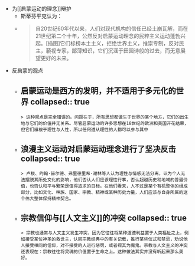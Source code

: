 - 为[[启蒙运动的理念]]辩护
	- 斯蒂芬平克认为：
	-
	  > 自20世纪60年代以来，人们对现代机构的信任已经土崩瓦解，而在21世纪第二个十年，公然反对启蒙运动理念的民粹主义运动蓬勃兴起。[插图]它们标榜本土主义，拒绝世界主义，推崇专制，反对民主，藐视专家，鄙薄知识，它们沉湎于田园诗般的过去，而无意展望更好的未来。
- 反启蒙的观点
	- 启蒙运动是西方的发明，并不适用于多元化的世界
	  collapsed:: true
		-
		  > 这种观点是完全错误的。问题在于，所有思想都诞生于世界的某个地方，它们的出生地与它们的价值并无关系。尽管启蒙运动的许多思想在18世纪的欧洲和美国开花结果，但它们植根于理性与人性，所以任何遵从理性的人都可以参与其中
	- 浪漫主义运动对启蒙运动理念进行了坚决反击
	  collapsed:: true
		-
		  > 卢梭、约翰·赫尔德、弗里德里希·谢林等人认为理性与情感无法分离，认为个人无法摆脱其所处文化的影响，他们否认人们应该理性行事，否认超越历史和地域的普遍价值，也否认和平与繁荣是值得追求的目标。在他们看来，人不过是某个有机整体的组成部分，比如文化、种族、国家、宗教、精神或某种历史力量，人们应该与自身所属的这个伟大整体保持精神契合。
	- 宗教信仰与[[人文主义]]的冲突
	  collapsed:: true
		-
		  > 宗教也通常与人文主义发生冲突，因为它往往将某种道德利益置于人类福祉之上，例如接受某位神圣的救世主，认同宗教经典中的有关记载，推行某些仪式和禁忌，劝说他人接受相同的信仰，对不接受的人进行惩罚，或者视其为魔鬼。宗教与人文主义的冲突还表现在：宗教往往将灵魂的价值置于生命之上。这种做法其实并没有听起来那么美好。